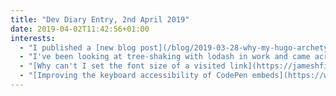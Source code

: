 ```yaml
---
title: "Dev Diary Entry, 2nd April 2019"
date: 2019-04-02T11:42:56+01:00
interests:
  - "I published a [new blog post](/blog/2019-03-28-why-my-hugo-archetypes-didnt-work) this week, all about a problem I was having making archetypes work in this blog (spoiler: it was to do with the file extension of my markdown file)"
  - "I've been looking at tree-shaking with lodash in work and came across [this blog](https://www.azavea.com/blog/2019/03/07/lessons-on-tree-shaking-lodash/). The blog itself was good but I really liked the warning at the top of the article that reminds you that best practices change regularly - a nice touch from the author."
  - "[Why can't I set the font size of a visited link](https://jameshfisher.com/2019/03/08/why-cant-i-set-the-font-size-of-a-visited-link/) - because of security! Really interesting post that explains why you can't do certain styles using the ':visited' pseudo selector."
  - "[Improving the keyboard accessibility of CodePen embeds](https://www.matuzo.at/blog/improving-the-keyboard-accessibility-of-codepen-embeds/) - the author suggested some changes that you can make in your own site to improve a11y which was a different way of looking at the problem to me, i.e. assuming someone else will fix it."
---
```

